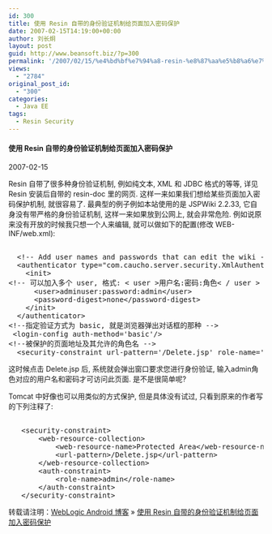 ```yaml
---
id: 300
title: 使用 Resin 自带的身份验证机制给页面加入密码保护
date: 2007-02-15T14:19:00+00:00
author: 刘长炯
layout: post
guid: http://www.beansoft.biz/?p=300
permalink: '/2007/02/15/%e4%bd%bf%e7%94%a8-resin-%e8%87%aa%e5%b8%a6%e7%9a%84%e8%ba%ab%e4%bb%bd%e9%aa%8c%e8%af%81%e6%9c%ba%e5%88%b6%e7%bb%99%e9%a1%b5%e9%9d%a2%e5%8a%a0%e5%85%a5%e5%af%86%e7%a0%81%e4%bf%9d%e6%8a%a4/'
views:
  - "2784"
original_post_id:
  - "300"
categories:
  - Java EE
tags:
  - Resin Security
---
```

</p> 

#### 使用 Resin 自带的身份验证机制给页面加入密码保护   


2007-02-15 

Resin 自带了很多种身份验证机制, 例如纯文本, XML 和 JDBC 格式的等等, 详见 Resin 安装后自带的 resin-doc 里的网页. 这样一来如果我们想给某些页面加入密码保护机制, 就很容易了. 最典型的例子例如本站使用的是 JSPWiki 2.2.33, 它自身没有带严格的身份验证机制, 这样一来如果放到公网上, 就会非常危险. 例如说原来没有开放的时候我只想一个人来编辑, 就可以做如下的配置(修改 WEB-INF/web.xml): 

<pre><br />  &lt;!-- Add user names and passwords that can edit the wiki --&gt;
  &lt;authenticator type="com.caucho.server.security.XmlAuthenticator"&gt;
    &lt;init&gt;
&lt;!-- 可以加入多个 user, 格式: &lt; user &gt;用户名:密码:角色&lt; / user &gt; --&gt;
      &lt;user&gt;adminuser:password:admin&lt;/user&gt;
      &lt;password-digest&gt;none&lt;/password-digest&gt;
    &lt;/init&gt;
  &lt;/authenticator&gt;
&lt;!--指定验证方式为 basic, 就是浏览器弹出对话框的那种 --&gt;
 &lt;login-config auth-method='basic'/&gt;
&lt;!--被保护的页面地址及其允许的角色名 --&gt;
  &lt;security-constraint url-pattern='/Delete.jsp' role-name='admin'/&gt;</pre>

这时候点击 Delete.jsp 后, 系统就会弹出窗口要求您进行身份验证, 输入admin角色对应的用户名和密码才可访问此页面. 是不是很简单呢? 

Tomcat 中好像也可以用类似的方式保护, 但是具体没有试过, 只看到原来的作者写的下列注释了: 

<pre><br />   &lt;security-constraint&gt;
       &lt;web-resource-collection&gt;
           &lt;web-resource-name&gt;Protected Area&lt;/web-resource-name&gt;
           &lt;url-pattern&gt;/Delete.jsp&lt;/url-pattern&gt;
       &lt;/web-resource-collection&gt;
       &lt;auth-constraint&gt;
           &lt;role-name&gt;admin&lt;/role-name&gt;
       &lt;/auth-constraint&gt;
   &lt;/security-constraint&gt;</pre>

转载请注明：[WebLogic Android 博客](http://www.beansoft.biz) &raquo; [使用 Resin 自带的身份验证机制给页面加入密码保护](http://www.beansoft.biz/2007/02/15/%e4%bd%bf%e7%94%a8-resin-%e8%87%aa%e5%b8%a6%e7%9a%84%e8%ba%ab%e4%bb%bd%e9%aa%8c%e8%af%81%e6%9c%ba%e5%88%b6%e7%bb%99%e9%a1%b5%e9%9d%a2%e5%8a%a0%e5%85%a5%e5%af%86%e7%a0%81%e4%bf%9d%e6%8a%a4/)